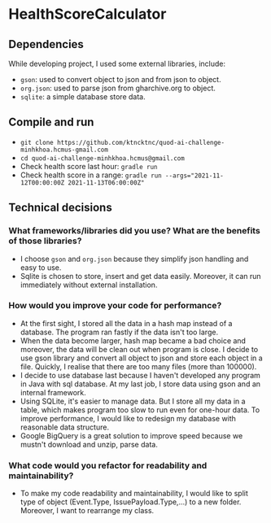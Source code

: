 # HealthScoreCalculator 
## Dependencies
While developing project, I used some external libraries, include:
- `gson`: used to convert object to json and from json to object.
- `org.json`: used to parse json from gharchive.org to object.
- `sqlite`: a simple database store data.

## Compile and run
- `git clone https://github.com/ktncktnc/quod-ai-challenge-minhkhoa.hcmus-gmail.com`
- `cd quod-ai-challenge-minhkhoa.hcmus@gmail.com`
- Check health score last hour: `gradle run`
- Check health score in a range: `gradle run --args="2021-11-12T00:00:00Z 2021-11-13T06:00:00Z"`

## Technical decisions
### What frameworks/libraries did you use? What are the benefits of those libraries?
- I choose `gson` and `org.json` because they simplify json handling and easy to use.
- Sqlite is chosen to store, insert and get data easily. Moreover, it can run immediately without external installation.
### How would you improve your code for performance?
- At the first sight, I stored all the data in a hash map instead of a database. The program ran fastly if the data isn't too large.
- When the data become larger, hash map became a bad choice and moreover, the data will be clean out when program is close. I decide to use gson library and convert all object to json and store each object in a file.
Quickly, I realise that there are too many files (more than 100000).
- I decide to use database last because I haven't developed any program in Java with sql database. At my last job, I store data using gson and an internal framework.
- Using SQLite, it's easier to manage data. But I store all my data in a table, which makes program too slow to run even for one-hour data. To improve performance, I would like to redesign my database with reasonable data structure.
- Google BigQuery is a great solution to improve speed because we mustn't download and unzip, parse data.
### What code would you refactor for readability and maintainability?
- To make my code readability and maintainability, I would like to split type of object (Event.Type, IssuePayload.Type,...) to a new folder. Moreover, I want to rearrange my class.
